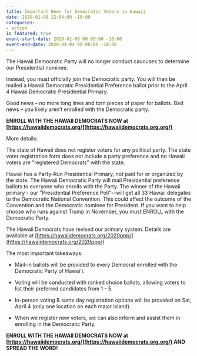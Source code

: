```yaml
---
title: Important News for Democratic Voters in Hawaii
date: 2020-01-08 12:04:00 -10:00
categories:
- action
is featured: true
event-start-date: 2020-01-08 00:00:00 -10:00
event-end-date: 2020-04-04 00:00:00 -10:00
---
```


The Hawaii Democratic Party will no longer conduct caucuses to determine our Presidential nominee.

Instead, you must officially join the Democratic party. You will then be mailed a  Hawaii Democratic Presidential Preference ballot prior to the April 4 Hawaii Democratic Presidential Primary.

Good news – no more long lines and torn pieces of paper for ballots. Bad news – you likely aren’t enrolled with the Democratic party.

**ENROLL WITH THE HAWAII DEMOCRATS NOW at [https://hawaiidemocrats.org/](https://hawaiidemocrats.org.org/)**

More details:

The state of Hawaii does not register voters for any political party.  The state voter registration form does not include a party preference and no Hawaii voters are "registered Democrats" with the state.

Hawaii has a Party-Run Presidential Primary, not paid for or organized by the state.  The Hawaii Democratic Party will mail Presidential preference ballots to everyone who enrolls with the Party.  The winner of the Hawaii primary - our "Presidential Preference Poll"--will get all 33 Hawaii delegates to the Democratic National Convention.  This could affect the outcome of the Convention and the Democratic nominee for President.  If you want to help choose who runs against Trump in November, you must ENROLL with the Democratic Party.

The Hawaii Democrats have revised our primary system.  Details are available at [https://hawaiidemocrats.org/2020ppp/](https://hawaiidemocrats.org/2020ppp/)

The most important takeaways:

* Mail-in ballots will be provided to every Democrat enrolled with the Democratic Party of Hawai'i.

* Voting will be conducted with ranked choice ballots, allowing voters to list their preferred candidates from 1 - 5.

* In-person voting & same day registration options will be provided on Sat, April 4 (only one location on each major island).

* When we register new voters, we can also inform and assist them in enrolling in the Democratic Party.

**ENROLL WITH THE HAWAII DEMOCRATS NOW at [https://hawaiidemocrats.org/](https://hawaiidemocrats.org.org/) AND SPREAD THE WORD!**